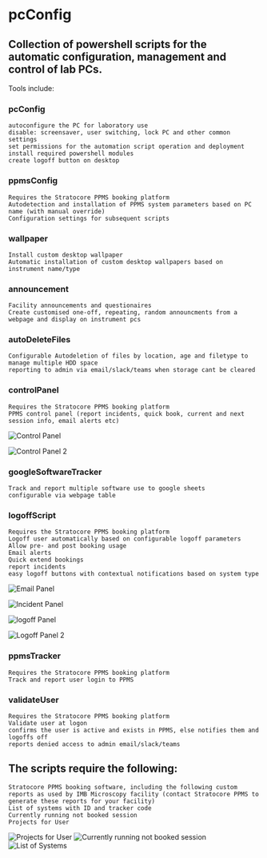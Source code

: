 # pcConfig
## Collection of powershell scripts for the automatic configuration, management and control of lab PCs.

Tools include:

### pcConfig
    autoconfigure the PC for laboratory use
    disable: screensaver, user switching, lock PC and other common settings 
    set permissions for the automation script operation and deployment
    install required powershell modules
    create logoff button on desktop

### ppmsConfig
    Requires the Stratocore PPMS booking platform
    Autodetection and installation of PPMS system parameters based on PC name (with manual override)
    Configuration settings for subsequent scripts
    
### wallpaper
    Install custom desktop wallpaper
    Automatic installation of custom desktop wallpapers based on instrument name/type

### announcement
    Facility announcements and questionaires
    Create customised one-off, repeating, random announcments from a webpage and display on instrument pcs
    
### autoDeleteFiles
    Configurable Autodeletion of files by location, age and filetype to manage multiple HDD space
    reporting to admin via email/slack/teams when storage cant be cleared
    
### controlPanel
    Requires the Stratocore PPMS booking platform
    PPMS control panel (report incidents, quick book, current and next session info, email alerts etc)
  ![Control Panel](https://github.com/user-attachments/assets/940d0543-16a2-4c9b-8b54-1d9de19642f1)
  
  ![Control Panel 2](https://github.com/user-attachments/assets/ab487985-0753-4749-80dc-b6ad8d6f4ed2)

    
### googleSoftwareTracker
    Track and report multiple software use to google sheets
    configurable via webpage table

### logoffScript
    Requires the Stratocore PPMS booking platform
    Logoff user automatically based on configurable logoff parameters 
    Allow pre- and post booking usage
    Email alerts
    Quick extend bookings
    report incidents
    easy logoff buttons with contextual notifications based on system type
  ![Email Panel](https://github.com/user-attachments/assets/892bb479-363b-4b92-9304-b2d9515c0b0b)
  
  ![Incident Panel](https://github.com/user-attachments/assets/49927a43-60b4-44bf-a69c-221a75cf7d68)
  
  ![logoff Panel](https://github.com/user-attachments/assets/3f09e6ad-bebe-4697-8ff7-b9ac67bf6b9b)
  
  ![Logoff Panel 2](https://github.com/user-attachments/assets/eb0c0948-4aee-4426-997a-a6ff8a08eb7c)

### ppmsTracker
    Requires the Stratocore PPMS booking platform
    Track and report user login to PPMS
    
### validateUser
    Requires the Stratocore PPMS booking platform
    Validate user at logon
    confirms the user is active and exists in PPMS, else notifies them and logoffs off
    reports denied access to admin email/slack/teams

    
   
## The scripts require the following:
    Stratocore PPMS booking software, including the following custom reports as used by IMB Microscopy facility (contact Stratocore PPMS to generate these reports for your facility)
    List of systems with ID and tracker code
    Currently running not booked session
    Projects for User
    
![Projects for User](https://github.com/user-attachments/assets/3026294e-0ba8-4fb1-af4a-d62220cc9e06)
![Currently running not booked session](https://github.com/user-attachments/assets/97012fc2-fb31-4c3f-9240-420572b226d0)
![List of Systems](https://github.com/user-attachments/assets/fcc7ddb6-57d3-4c4b-9195-245f10492445)

